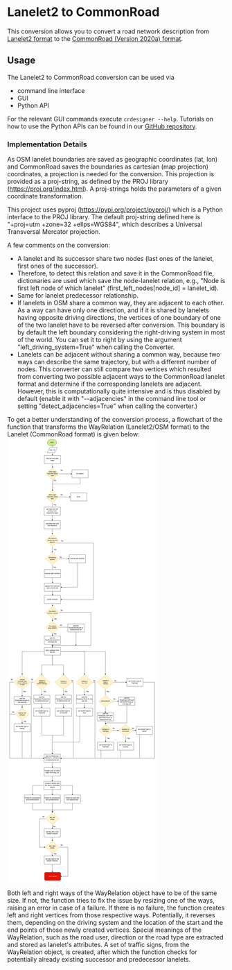 # Lanelet2 to CommonRoad
This conversion allows you to convert a road network description from
[Lanelet2 format](https://github.com/fzi-forschungszentrum-informatik/Lanelet2)
to the
[CommonRoad (Version 2020a) format](https://gitlab.lrz.de/tum-cps/commonroad-scenarios/blob/master/documentation/XML_commonRoad_2020a.pdf).

## Usage
The Lanelet2 to CommonRoad conversion can be used via

- command line interface
- GUI
- Python API

For the relevant GUI commands execute
``crdesigner --help``.
Tutorials on how to use the Python APIs can be found in our
[GitHub repository](https://github.com/CommonRoad/commonroad-scenario-designer/tree/develop/tutorials/conversion_examples).

### Implementation Details

As OSM lanelet boundaries are saved as geographic coordinates (lat, lon) and CommonRoad saves the
boundaries as cartesian (map projection) coordinates, a projection is needed for the conversion.
This projection is provided as a proj-string, as defined by the PROJ library (https://proj.org/index.html).
A proj-strings holds the parameters of a given coordinate transformation.

This project uses pyproj (https://pypi.org/project/pyproj/) which is a Python interface to the PROJ library.
The default proj-string defined here is "+proj=utm +zone=32 +ellps=WGS84", which describes
a Universal Transversal Mercator projection.

A few comments on the conversion:

- A lanelet and its successor share two nodes (last ones of the lanelet, first ones of the successor).
- Therefore, to detect this relation and save it in the CommonRoad file,
dictionaries are used which save the node-lanelet relation, e.g.,
"Node is first left node of which lanelet" (first_left_nodes[node_id] = lanelet_id).
- Same for lanelet predecessor relationship.
- If lanelets in OSM share a common way, they are adjacent to each other.
As a way can have only one direction, and if it is shared by lanelets having opposite driving directions,
the vertices of one boundary of one of the two lanelet have to be reversed after conversion.
This boundary is by default the left boundary considering the right-driving system in most of the world.
You can set it to right by using the argument "left_driving_system=True" when calling the Converter.
- Lanelets can be adjacent without sharing a common way, because two ways can describe the same trajectory,
but with a different number of nodes.
This converter can still compare two vertices which resulted from converting two possible adjacent ways
to the CommonRoad lanelet format and determine if the corresponding lanelets are adjacent.
However, this is computationally quite intensive and is thus disabled by
default (enable it with "--adjacencies" in the command line tool or setting "detect_adjacencies=True"
when calling the converter.)

To get a better understanding of the conversion process, a flowchart of the function that
transforms the WayRelation (Lanelet2/OSM format) to the Lanelet (CommonRoad format) is given below:
![](assets/lanelet2/Way_rel_to_lanelet_FLOWCHART.png)

Both left and right ways of the WayRelation object have to be of the same size.
If not, the function tries to fix the issue by resizing one of the ways, raising an error in case of a failure.
If there is no failure, the function creates left and right vertices from those respective ways.
Potentially, it reverses them, depending on the driving system and the location of the start and the end points of those
newly created vertices.
Special meanings of the WayRelation, such as the road user, direction or the road type are extracted and stored as
lanelet's attributes.
A set of traffic signs, from the WayRelation object, is created, after which the function checks for
potentially already existing successor and predecessor lanelets.
